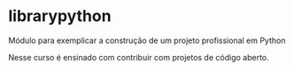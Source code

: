 # librarypython

Módulo para exemplicar a construção de um projeto profissional em Python

Nesse curso é ensinado com contribuir com projetos de código aberto.

